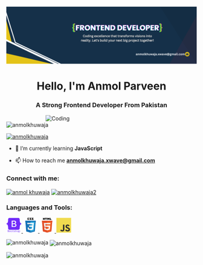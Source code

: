 ![Logo](https://github.com/Anmolkhuwaja/Anmolkhuwaja/blob/main/Blue%20Yellow%20Corporate%20Linkedin%20Article%20Cover%20image%20%20(2).png)
<h1 align="center">Hello, I'm Anmol Parveen</h1>
<h3 align="center">A Strong Frontend Developer From Pakistan</h3>

<img align="right"  src="https://user-images.githubusercontent.com/89764162/216025420-8abe7bc6-0085-46a9-b5e8-27779e5f7a00.gif" alt="Coding" width="400">

<p align="left"> <img src="https://komarev.com/ghpvc/?username=anmolkhuwaja&label=Profile%20views&color=0e75b6&style=flat" alt="anmolkhuwaja" /> </p>

<p align="left"> <a href="https://github.com/ryo-ma/github-profile-trophy"><img src="https://github-profile-trophy.vercel.app/?username=anmolkhuwaja" alt="anmolkhuwaja" /></a> </p>

- 🌱 I’m currently learning **JavaScript**

- 📫 How to reach me **anmolkhuwaja.xwave@gmail.com**

<h3 align="left">Connect with me:</h3>
<p align="left">
<a href="https://linkedin.com/in/anmol khuwaja" target="blank"><img align="center" src="https://raw.githubusercontent.com/rahuldkjain/github-profile-readme-generator/master/src/images/icons/Social/linked-in-alt.svg" alt="anmol khuwaja" height="30" width="40" /></a>
<a href="https://instagram.com/anmolkhuwaja2" target="blank"><img align="center" src="https://raw.githubusercontent.com/rahuldkjain/github-profile-readme-generator/master/src/images/icons/Social/instagram.svg" alt="anmolkhuwaja2" height="30" width="40" /></a>
</p>

<h3 align="left">Languages and Tools:</h3>
<p align="left"> <a href="https://getbootstrap.com" target="_blank" rel="noreferrer"> <img src="https://raw.githubusercontent.com/devicons/devicon/master/icons/bootstrap/bootstrap-plain-wordmark.svg" alt="bootstrap" width="40" height="40"/> </a> <a href="https://www.w3schools.com/css/" target="_blank" rel="noreferrer"> <img src="https://raw.githubusercontent.com/devicons/devicon/master/icons/css3/css3-original-wordmark.svg" alt="css3" width="40" height="40"/> </a> <a href="https://www.w3.org/html/" target="_blank" rel="noreferrer"> <img src="https://raw.githubusercontent.com/devicons/devicon/master/icons/html5/html5-original-wordmark.svg" alt="html5" width="40" height="40"/> </a> <a href="https://developer.mozilla.org/en-US/docs/Web/JavaScript" target="_blank" rel="noreferrer"> <img src="https://raw.githubusercontent.com/devicons/devicon/master/icons/javascript/javascript-original.svg" alt="javascript" width="40" height="40"/> </a> </p>

<p><img align="left" src="https://github-readme-stats.vercel.app/api/top-langs?username=anmolkhuwaja&show_icons=true&locale=en&layout=compact" alt="anmolkhuwaja" /></p>

<p>&nbsp;<img align="center" src="https://github-readme-stats.vercel.app/api?username=anmolkhuwaja&show_icons=true&locale=en" alt="anmolkhuwaja" /></p>

<p><img align="center" src="https://github-readme-streak-stats.herokuapp.com/?user=anmolkhuwaja&" alt="anmolkhuwaja" /></p>
